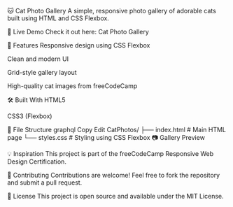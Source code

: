 🐱 Cat Photo Gallery
A simple, responsive photo gallery of adorable cats built using HTML and CSS Flexbox.

🚀 Live Demo
Check it out here: Cat Photo Gallery

📸 Features
Responsive design using CSS Flexbox

Clean and modern UI

Grid-style gallery layout

High-quality cat images from freeCodeCamp

🛠️ Built With
HTML5

CSS3 (Flexbox)

📂 File Structure
graphql
Copy
Edit
CatPhotos/
├── index.html      # Main HTML page
└── styles.css      # Styling using CSS Flexbox
📷 Gallery Preview

💡 Inspiration
This project is part of the freeCodeCamp Responsive Web Design Certification.

🤝 Contributing
Contributions are welcome! Feel free to fork the repository and submit a pull request.

📄 License
This project is open source and available under the MIT License.

